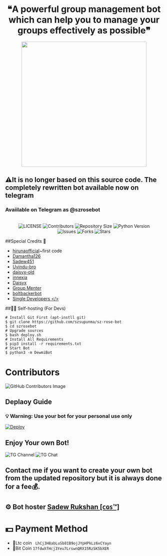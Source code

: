 <h1 align = "center"> ❝A powerful group management bot which can help you to manage your groups effectively as possible❞ </h1>

<p align="center">
  <img src="https://telegra.ph/file/9ec7af52a0f93f12d12eb.png" width='400"'>
</p>

## ⚠️It is no longer based on this source code. The completely rewritten bot available now on telegram
<h3>Avaiilable on Telegram as @szrosebot</h3>

<p align="center"> <br>
    <img src="https://img.shields.io/github/license/szsupunma/sz-rose-bot?style=for-the-badge&logo=telegram" alt="LICENSE">
    <img src="https://img.shields.io/github/contributors/szsupunma/sz-rose-bot?style=for-the-badge&logo=telegram" alt="Contributors">
    <img src="https://img.shields.io/github/repo-size/szsupunma/sz-rose-bot?style=for-the-badge&logo=telegram" alt="Repository Size"> 
    <img src="https://img.shields.io/badge/python-3.9-green?style=for-the-badge&logo=appveyor" alt="Python Version">
 <br>   
    <img src="https://img.shields.io/github/issues/szsupunma/sz-rose-bot?style=for-the-badge&logo=telegram" alt="Issues">
    <img src="https://img.shields.io/github/forks/szsupunma/sz-rose-bot?style=for-the-badge&logo=telegram" alt="Forks">
    <img src="https://img.shields.io/github/stars/szsupunma/sz-rose-bot?style=for-the-badge&logo=telegram" alt="Stars">
</p> 
    
    
##Special Credits 🥰    
- [hirunaofficial](https://github.com/hirunaofficial)~first code
- [Damantha126](https://github.com/Damantha126)
- [Sadew451](https://github.com/Sadew451) 
- [Uvindu-bro](https://github.com/UvinduBro) 
- [daisyx-old](https://github.com/TeamDaisyX/Daisy-OLD)
- [innexia](https://github.com/DarkCybers/innexia/tree/Sammy/innexiaBot)
- [Daisyx](https://github.com/TeamDaisyX/DaisyX)
- [Group Menter](https://github.com/TeamGroupMenter/GroupMenter)
- [boltbackerbot](https://t.me/boltbacker)
- [Single Developers </>](https://t.me/SingleDevelopers)

##👨‍💻 Self-hosting (For Devs)
```
# Install Git First (apt-instll git)
$ git clone https://github.com/szsupunma/sz-rose-bot
$ cd szrosebot
# Upgrade sources
$ bash deploy.sh
# Install All Requirements 
$ pip3 install -r requirements.txt
# Start Bot 
$ python3 -m DewmiBot
```

 # Contributors
![GitHub Contributors Image](https://contrib.rocks/image?repo=szsupunma/sz-rose-bot)   
 
 ## Deplaoy Guide
 
### 💡 Warning: Use your bot for your personal use only   

 [![Deploy](https://www.herokucdn.com/deploy/button.svg)](https://heroku.com/deploy?template=https://github.com/szsupunma/sz-rose-bot) 

## Enjoy Your own Bot!




 ![TG Channel](https://img.shields.io/badge/dynamic/json?color=blue&label=szteam%20@szteambots&query=subscribers&url=https%3A%2F%2Fonline-users-api.up.railway.app%2Fcheck%3Fchat%3Dszteambots&logo=telegram)
![TG Chat](https://img.shields.io/badge/dynamic/json?color=blue&label=support%20@slbotzone&query=members&url=https%3A%2F%2Fonline-users-api.up.railway.app%2Fcheck%3Fchat%3Dslbotzone&logo=telegram) 

## Contact me if you want to create your own bot from the updated repository but it is always done for a fee💰.
## ⚙️ Bot hoster [Sadew Rukshan [ᴄɢꜱ™]](https://t.me/CGSUpdates)
# 💵 Payment Method
- 💎Ltc coin ``` LhCj3H8abLuSb81B9ojJYpHPkLz6xCYayn```
- 💎Bit Coin ``` 17fdwXfHcj3Yeu7LrswnQRX15RzSK5bXER ```
 
    
